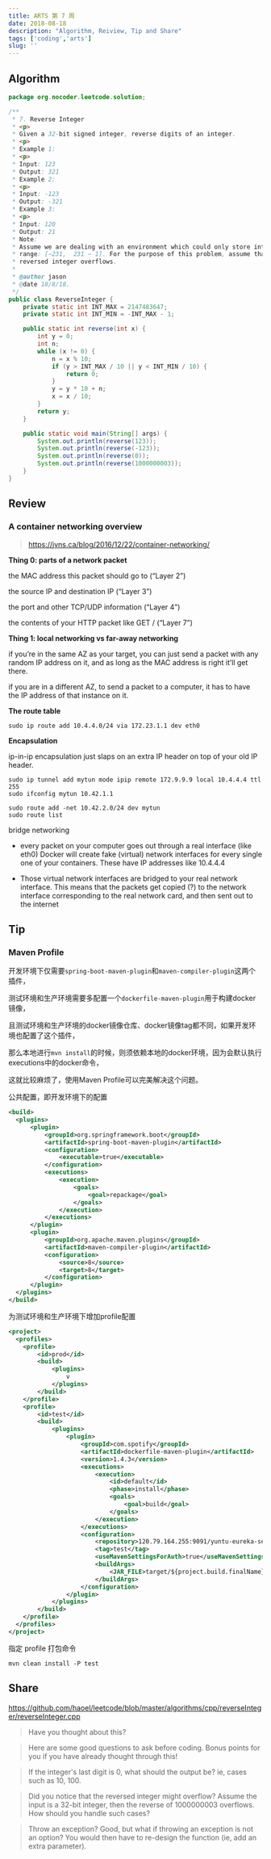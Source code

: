 ```yaml
---
title: ARTS 第 7 周
date: 2018-08-18
description: "Algorithm, Reiview, Tip and Share"
tags: ['coding','arts']
slug: ''
---
```


## Algorithm

```java
package org.nocoder.leetcode.solution;

/**
 * 7. Reverse Integer
 * <p>
 * Given a 32-bit signed integer, reverse digits of an integer.
 * <p>
 * Example 1:
 * <p>
 * Input: 123
 * Output: 321
 * Example 2:
 * <p>
 * Input: -123
 * Output: -321
 * Example 3:
 * <p>
 * Input: 120
 * Output: 21
 * Note:
 * Assume we are dealing with an environment which could only store integers within the 32-bit signed integer
 * range: [−231,  231 − 1]. For the purpose of this problem, assume that your function returns 0 when the
 * reversed integer overflows.
 *
 * @author jason
 * @date 18/8/18.
 */
public class ReverseInteger {
    private static int INT_MAX = 2147483647;
    private static int INT_MIN = -INT_MAX - 1;

    public static int reverse(int x) {
        int y = 0;
        int n;
        while (x != 0) {
            n = x % 10;
            if (y > INT_MAX / 10 || y < INT_MIN / 10) {
                return 0;
            }
            y = y * 10 + n;
            x = x / 10;
        }
        return y;
    }

    public static void main(String[] args) {
        System.out.println(reverse(123));
        System.out.println(reverse(-123));
        System.out.println(reverse(0));
        System.out.println(reverse(1000000003));
    }
}

```

## Review

### A container networking overview

> https://jvns.ca/blog/2016/12/22/container-networking/

**Thing 0: parts of a network packet**

the MAC address this packet should go to (“Layer 2”)

the source IP and destination IP (“Layer 3”)

the port and other TCP/UDP information (“Layer 4”)

the contents of your HTTP packet like GET / (“Layer 7”)

**Thing 1: local networking vs far-away networking**

if you’re in the same AZ as your target, you can just send a packet with any random IP address on it, and as long as the MAC address is right it’ll get there.

if you are in a different AZ, to send a packet to a computer, it has to have the IP address of that instance on it.

**The route table**

```
sudo ip route add 10.4.4.0/24 via 172.23.1.1 dev eth0
```

**Encapsulation**

ip-in-ip encapsulation just slaps on an extra IP header on top of your old IP header.

```
sudo ip tunnel add mytun mode ipip remote 172.9.9.9 local 10.4.4.4 ttl 255
sudo ifconfig mytun 10.42.1.1
```

```
sudo route add -net 10.42.2.0/24 dev mytun
sudo route list
```

bridge networking

- every packet on your computer goes out through a real interface (like eth0)
  Docker will create fake (virtual) network interfaces for every single one of your containers. These have IP addresses like 10.4.4.4

- Those virtual network interfaces are bridged to your real network interface. This means that the packets get copied (?) to the network interface corresponding to the real network card, and then sent out to the internet



## Tip

### Maven Profile

开发环境下仅需要`spring-boot-maven-plugin`和`maven-compiler-plugin`这两个插件，

测试环境和生产环境需要多配置一个`dockerfile-maven-plugin`用于构建docker镜像，

且测试环境和生产环境的docker镜像仓库、docker镜像tag都不同，如果开发环境也配置了这个插件，

那么本地进行`mvn install`的时候，则须依赖本地的docker环境，因为会默认执行executions中的docker命令，

这就比较麻烦了，使用Maven Profile可以完美解决这个问题。


公共配置，即开发环境下的配置

```xml
<build>
  <plugins>
      <plugin>
          <groupId>org.springframework.boot</groupId>
          <artifactId>spring-boot-maven-plugin</artifactId>
          <configuration>
              <executable>true</executable>
          </configuration>
          <executions>
              <execution>
                  <goals>
                      <goal>repackage</goal>
                  </goals>
              </execution>
          </executions>
      </plugin>
      <plugin>
          <groupId>org.apache.maven.plugins</groupId>
          <artifactId>maven-compiler-plugin</artifactId>
          <configuration>
              <source>8</source>
              <target>8</target>
          </configuration>
      </plugin>
  </plugins>
</build>
```

为测试环境和生产环境下增加profile配置

```xml
<project>
  <profiles>
    <profile>
        <id>prod</id>
        <build>
            <plugins>
                v
            </plugins>
        </build>
    </profile>
    <profile>
        <id>test</id>
        <build>
            <plugins>
                <plugin>
                    <groupId>com.spotify</groupId>
                    <artifactId>dockerfile-maven-plugin</artifactId>
                    <version>1.4.3</version>
                    <executions>
                        <execution>
                            <id>default</id>
                            <phase>install</phase>
                            <goals>
                                <goal>build</goal>
                            </goals>
                        </execution>
                    </executions>
                    <configuration>
                        <repository>120.79.164.255:9091/yuntu-eureka-server</repository>
                        <tag>test</tag>
                        <useMavenSettingsForAuth>true</useMavenSettingsForAuth>
                        <buildArgs>
                            <JAR_FILE>target/${project.build.finalName}.jar</JAR_FILE>
                        </buildArgs>
                    </configuration>
                </plugin>
            </plugins>
        </build>
    </profile>
  </profiles>
</project>
```

指定 profile 打包命令

```
mvn clean install -P test
```

## Share

https://github.com/haoel/leetcode/blob/master/algorithms/cpp/reverseInteger/reverseInteger.cpp

>Have you thought about this?

>Here are some good questions to ask before coding. Bonus points for you if you have already thought through this!

> If the integer's last digit is 0, what should the output be? ie, cases such as 10, 100.

> Did you notice that the reversed integer might overflow? Assume the input is a 32-bit integer,
>  then the reverse of 1000000003 overflows. How should you handle such cases?

> Throw an exception? Good, but what if throwing an exception is not an option?
>  You would then have to re-design the function (ie, add an extra parameter).